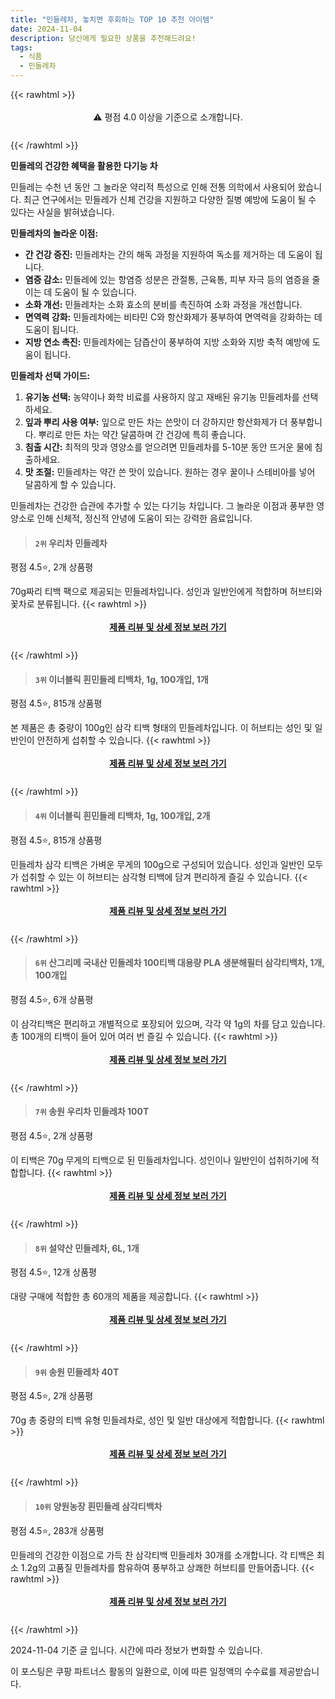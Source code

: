 ```yaml
---
title: "민들레차, 놓치면 후회하는 TOP 10 추천 아이템"
date: 2024-11-04
description: 당신에게 필요한 상품을 추천해드려요!
tags:
  - 식품
  - 민들레차
---
```

{{< rawhtml >}}<div class="toc" style="text-align: center; height: 50px; line-height: 2;">  <p>⚠️ 평점 4.0 이상을 기준으로 소개합니다.<br></p></div> {{< /rawhtml >}}

**민들레의 건강한 혜택을 활용한 다기능 차**

민들레는 수천 년 동안 그 놀라운 약리적 특성으로 인해 전통 의학에서 사용되어 왔습니다. 최근 연구에서는 민들레가 신체 건강을 지원하고 다양한 질병 예방에 도움이 될 수 있다는 사실을 밝혀냈습니다.

**민들레차의 놀라운 이점:**

* **간 건강 증진:** 민들레차는 간의 해독 과정을 지원하여 독소를 제거하는 데 도움이 됩니다.
* **염증 감소:** 민들레에 있는 항염증 성분은 관절통, 근육통, 피부 자극 등의 염증을 줄이는 데 도움이 될 수 있습니다.
* **소화 개선:** 민들레차는 소화 효소의 분비를 촉진하여 소화 과정을 개선합니다.
* **면역력 강화:** 민들레차에는 비타민 C와 항산화제가 풍부하여 면역력을 강화하는 데 도움이 됩니다.
* **지방 연소 촉진:** 민들레차에는 담즙산이 풍부하여 지방 소화와 지방 축적 예방에 도움이 됩니다.

**민들레차 선택 가이드:**

1. **유기농 선택:** 농약이나 화학 비료를 사용하지 않고 재배된 유기농 민들레차를 선택하세요.
2. **잎과 뿌리 사용 여부:** 잎으로 만든 차는 쓴맛이 더 강하지만 항산화제가 더 풍부합니다. 뿌리로 만든 차는 약간 달콤하며 간 건강에 특히 좋습니다.
3. **침출 시간:** 최적의 맛과 영양소를 얻으려면 민들레차를 5-10분 동안 뜨거운 물에 침출하세요.
4. **맛 조절:** 민들레차는 약간 쓴 맛이 있습니다. 원하는 경우 꿀이나 스테비아를 넣어 달콤하게 할 수 있습니다.

민들레차는 건강한 습관에 추가할 수 있는 다기능 차입니다. 그 놀라운 이점과 풍부한 영양소로 인해 신체적, 정신적 안녕에 도움이 되는 강력한 음료입니다.


>#### `2위` 우리차 민들레차
평점 4.5⭐, 2개 상품평

70g짜리 티백 팩으로 제공되는 민들레차입니다. 성인과 일반인에게 적합하며 허브티와 꽃차로 분류됩니다.
{{< rawhtml >}}<div class="toc" style="text-align: center; height: 50px; line-height: 2;"><p><b><a href="https://link.coupang.com/re/AFFSDP?lptag=AF5033054&pageKey=7177549830&itemId=19443150729&vendorItemId=86554128149&traceid=V0-153-7679602c6246b1c2&requestid=20241104190955276310705975&token=31850C%7CMIXED">제품 리뷰 및 상세 정보 보러 가기</a></b><br></p> </div>{{< /rawhtml >}}

>#### `3위` 이너블릭 흰민들레 티백차, 1g, 100개입, 1개
평점 4.5⭐, 815개 상품평

본 제품은 총 중량이 100g인 삼각 티백 형태의 민들레차입니다. 이 허브티는 성인 및 일반인이 안전하게 섭취할 수 있습니다.
{{< rawhtml >}}<div class="toc" style="text-align: center; height: 50px; line-height: 2;"><p><b><a href="https://link.coupang.com/re/AFFSDP?lptag=AF5033054&pageKey=7592651207&itemId=20066795871&vendorItemId=71445917813&traceid=V0-153-8e60a7b364406389&clickBeacon=f0904a00-9a94-11ef-8d5c-87283ba34bbe%7E3&requestid=20241104190955276310705975&token=31850C%7CMIXED">제품 리뷰 및 상세 정보 보러 가기</a></b><br></p> </div>{{< /rawhtml >}}

>#### `4위` 이너블릭 흰민들레 티백차, 1g, 100개입, 2개
평점 4.5⭐, 815개 상품평

민들레차 삼각 티백은 가벼운 무게의 100g으로 구성되어 있습니다. 성인과 일반인 모두가 섭취할 수 있는 이 허브티는 삼각형 티백에 담겨 편리하게 즐길 수 있습니다.
{{< rawhtml >}}<div class="toc" style="text-align: center; height: 50px; line-height: 2;"><p><b><a href="https://link.coupang.com/re/AFFSDP?lptag=AF5033054&pageKey=7592651207&itemId=20066993547&vendorItemId=85895498980&traceid=V0-153-8e60a7b364406389&clickBeacon=f0907110-9a94-11ef-845a-e3f123ce43f8%7E3&requestid=20241104190955276310705975&token=31850C%7CMIXED">제품 리뷰 및 상세 정보 보러 가기</a></b><br></p> </div>{{< /rawhtml >}}

>#### `6위` 산그리메 국내산 민들레차 100티백 대용량 PLA 생분해필터 삼각티백차, 1개, 100개입
평점 4.5⭐, 6개 상품평

이 삼각티백은 편리하고 개별적으로 포장되어 있으며, 각각 약 1g의 차를 담고 있습니다. 총 100개의 티백이 들어 있어 여러 번 즐길 수 있습니다.
{{< rawhtml >}}<div class="toc" style="text-align: center; height: 50px; line-height: 2;"><p><b><a href="https://link.coupang.com/re/AFFSDP?lptag=AF5033054&pageKey=1626917836&itemId=2775254646&vendorItemId=70765050248&traceid=V0-153-c872e85eda94033e&clickBeacon=f0907110-9a94-11ef-bf64-6713324dac11%7E3&requestid=20241104190955276310705975&token=31850C%7CMIXED">제품 리뷰 및 상세 정보 보러 가기</a></b><br></p> </div>{{< /rawhtml >}}

>#### `7위` 송원 우리차 민들레차 100T
평점 4.5⭐, 2개 상품평

이 티백은 70g 무게의 티백으로 된 민들레차입니다. 성인이나 일반인이 섭취하기에 적합합니다.
{{< rawhtml >}}<div class="toc" style="text-align: center; height: 50px; line-height: 2;"><p><b><a href="https://link.coupang.com/re/AFFSDP?lptag=AF5033054&pageKey=7177549830&itemId=21518350416&vendorItemId=89057966371&traceid=V0-153-7679602c6246b1c2&requestid=20241104190955276310705975&token=31850C%7CMIXED">제품 리뷰 및 상세 정보 보러 가기</a></b><br></p> </div>{{< /rawhtml >}}

>#### `8위` 설약산 민들레차, 6L, 1개
평점 4.5⭐, 12개 상품평

대량 구매에 적합한 총 60개의 제품을 제공합니다.
{{< rawhtml >}}<div class="toc" style="text-align: center; height: 50px; line-height: 2;"><p><b><a href="https://link.coupang.com/re/AFFSDP?lptag=AF5033054&pageKey=8203531661&itemId=11345635768&vendorItemId=3455580518&traceid=V0-153-eede1e455f4930e2&clickBeacon=f0907110-9a94-11ef-87ae-7f3e01db48d3%7E3&requestid=20241104190955276310705975&token=31850C%7CMIXED">제품 리뷰 및 상세 정보 보러 가기</a></b><br></p> </div>{{< /rawhtml >}}

>#### `9위` 송원 민들레차 40T
평점 4.5⭐, 2개 상품평

70g 총 중량의 티백 유형 민들레차로, 성인 및 일반 대상에게 적합합니다.
{{< rawhtml >}}<div class="toc" style="text-align: center; height: 50px; line-height: 2;"><p><b><a href="https://link.coupang.com/re/AFFSDP?lptag=AF5033054&pageKey=7177549830&itemId=19543051380&vendorItemId=87052450945&traceid=V0-153-7679602c6246b1c2&requestid=20241104190955276310705975&token=31850C%7CMIXED">제품 리뷰 및 상세 정보 보러 가기</a></b><br></p> </div>{{< /rawhtml >}}

>#### `10위` 양원농장 흰민들레 삼각티백차
평점 4.5⭐, 283개 상품평

민들레의 건강한 이점으로 가득 찬 삼각티백 민들레차 30개를 소개합니다. 각 티백은 최소 1.2g의 고품질 민들레차를 함유하여 풍부하고 상쾌한 허브티를 만들어줍니다.
{{< rawhtml >}}<div class="toc" style="text-align: center; height: 50px; line-height: 2;"><p><b><a href="https://link.coupang.com/re/AFFSDP?lptag=AF5033054&pageKey=96547328&itemId=297153973&vendorItemId=3731091380&traceid=V0-153-95027a4c4b63eff3&requestid=20241104190955276310705975&token=31850C%7CMIXED">제품 리뷰 및 상세 정보 보러 가기</a></b><br></p> </div>{{< /rawhtml >}}


2024-11-04 기준 글 입니다.
시간에 따라 정보가 변화할 수 있습니다.

이 포스팅은 쿠팡 파트너스 활동의 일환으로, 이에 따른 일정액의 수수료를 제공받습니다.
